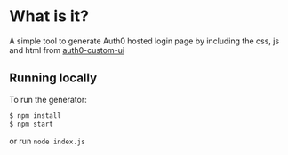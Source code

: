 # What is it?

A simple tool to generate Auth0 hosted login page by including the css, js and html from [auth0-custom-ui](https://github.com/vikasjayaram/auth0-samples/tree/master/auth0-custom-ui)

## Running locally

To run the generator:

```bash
$ npm install
$ npm start
```

or run `node index.js`
